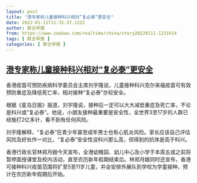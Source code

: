 ```yaml
---
layout: post
title: "港专家称儿童接种科兴相对“复必泰”更安全"
date: 2022-01-11T11:35:37.122Z
author: 联合早报
from: https://www.zaobao.com/realtime/china/story20220111-1231914
tags: [ 联合早报 ]
categories: [ 联合早报 ]
---
```

<!--1641918360000-->
[港专家称儿童接种科兴相对“复必泰”更安全](https://www.zaobao.com/realtime/china/story20220111-1231914)
------

<div>
<p>香港疫苗可预防疾病科学委员会主席刘宇隆说，儿童接种科兴克尔来福疫苗可有效预防重症及降低死亡率，相对接种“复必泰”亦较安全。</p><p>根据《星岛日报》报道，刘宇隆说，接种后一定可以大大减低重症及死亡率，不论是科兴或“复必泰”。他说，小朋友接种最重要是安全性，全世界3至17岁的人群已经施打2亿多针，看不到有任何风险。</p><p>刘宇隆解释，“复必泰”在青少年甚至成年男士也有心肌炎风险。家长应该自己评估风险及好处作一对比，“复必泰”安全性没科兴那么高，但得到的抗体是高于科兴。</p><section id="imu"><div id="dfp-ad-imu1">        </div></section><p>香港行政长官林郑月娥今天宣布，全港幼稚园、幼儿中心及小学于本周五或之前将暂停面授课堂及校内活动，直至农历新年假期结束后。林郑月娥同时还宣布，香港可接种科兴疫苗范围将扩至5至11岁儿童，并会安排外展队到学校为学童接种，预计在农历新年假期后开始。</p>      <div class="cx_paywall_placeholder" id="sph_cdp_40"></div>
</div>
